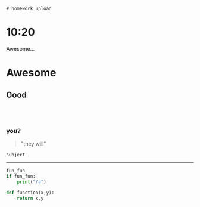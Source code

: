     # homework_upload
# 10:20
Awesome...

# Awesome

## Good
<br><br>
### you?
> "they will"


`subject`

---

```python
fun_fun
if fun_fun:
    print("Ya")

def function(x,y):
    return x,y
```
